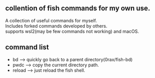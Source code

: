 ## collention of fish commands for my own use.
A collection of useful commands for myself.  
Includes forked commands developed by others.  
supports wsl2(may be few commands not working) and macOS.  

## command list
- bd  -->  quickly go back to a parent directory(0rax/fish-bd)
- pwdc  -->  copy the current directory path.
- reload  -->  just reload the fish shell.
